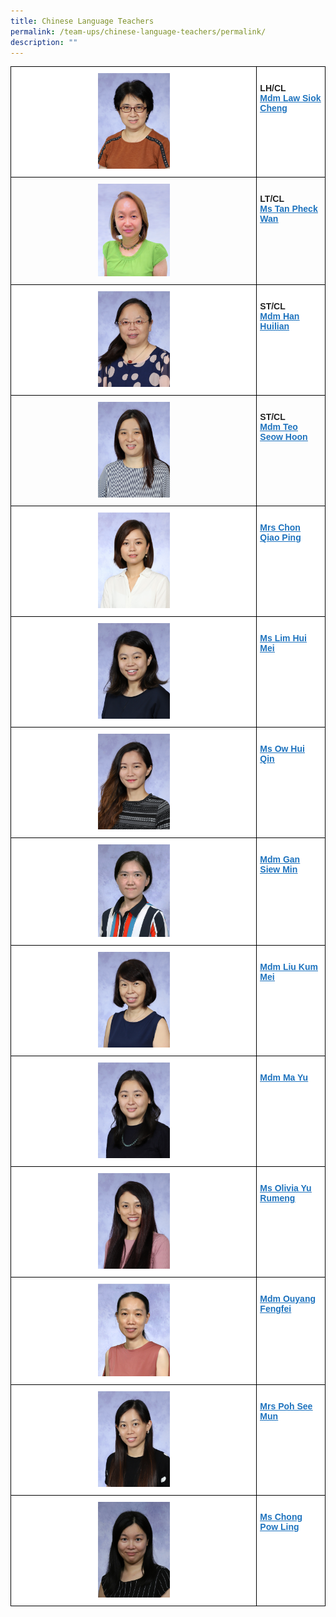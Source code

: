 ```yaml
---
title: Chinese Language Teachers
permalink: /team-ups/chinese-language-teachers/permalink/
description: ""
---
```

<style type="text/css">
.tg  {border-collapse:collapse;border-spacing:0;}
.tg td{border-color:black;border-style:solid;border-width:1px;font-family:Arial, sans-serif;font-size:14px;
  overflow:hidden;padding:10px 5px;word-break:normal;}
.tg th{border-color:black;border-style:solid;border-width:1px;font-family:Arial, sans-serif;font-size:14px;
  font-weight:normal;overflow:hidden;padding:10px 5px;word-break:normal;}
.tg .tg-l2bf{background-color:#FFF;color:#222;font-weight:bold;text-align:left;vertical-align:top}
.tg .tg-a3j2{background-color:#FFF;color:#222;text-align:center;vertical-align:middle}
.tg .tg-gj5f{background-color:;color:#222;text-align:center;vertical-align:middle}
.tg .tg-rs0e{background-color:;color:#222;font-weight:bold;text-align:left;vertical-align:top}
</style>
<table class="tg">
 <thead>
  <tr>
    <td class="tg-a3j2"><img src="/images/Our%20Team%20UPS/Chinese%20Language%20Teachers/mdm%20law%20siok%20cheng.jpg" style="width:30%" alt="Mdm Law Siok Cheng"></td>
    <td class="tg-l2bf"><br><span style="font-weight:bold">LH/CL</span><br><a href="mailto:law_siok_cheng@schools.gov.sg" target="_blank" rel="noopener noreferrer"><span style="text-decoration:underline;color:#1E73BE;background-color:transparent">Mdm Law Siok Cheng</span></a></td>
	</tr>
  <tr>
		<td class="tg-gj5f"><img src="/images/Our%20Team%20UPS/Chinese%20Language%20Teachers/Ms%20Tan%20Pheck%20Wan.png" style="width:30%" alt="Ms Tan Pheck Wan"></td>
    <td class="tg-rs0e"><br><span style="font-weight:bold">LT/CL</span><br><a href="mailto:tan_pheck_wan@schools.gov.sg" target="_blank" rel="noopener noreferrer"><span style="text-decoration:underline;color:#1E73BE;background-color:transparent">Ms Tan Pheck Wan</span></a></td>
	</tr>
	 <tr>
    <td class="tg-a3j2"><img src="/images/Our%20Team%20UPS/Chinese%20Language%20Teachers/mdm%20han%20hui%20lian.jpg" style="width:30%" alt="Mdm Han Hui Lian"></td>
    <td class="tg-l2bf"><br>
			<span style="font-weight:bold">ST/CL</span><br><a href="mailto:han_huilian@schools.gov.sg" target="_blank" rel="noopener noreferrer"><span style="text-decoration:underline;color:#1E73BE;background-color:transparent">Mdm Han Huilian</span></a></td>
  </tr>
	 <tr>
    <td class="tg-gj5f"><img src="/images/Our%20Team%20UPS/Chinese%20Language%20Teachers/mdm%20teo%20seow%20hoon.jpg" style="width:30%" alt="Mdm Teo Seow Hoon"></td>
    <td class="tg-rs0e"><br><span style="font-weight:bold">ST/CL</span><br><a href="mailto:teo_seow_hoon@schools.gov.sg" target="_blank" rel="noopener noreferrer"><span style="text-decoration:underline;color:#1E73BE;background-color:transparent">Mdm Teo Seow Hoon</span></a></td>
  </tr>
	 <tr>
    <td class="tg-a3j2"><img alt="" style="width:30%" src="/images/Our%20Team%20UPS/Chinese%20Language%20Teachers/mrs%20chon%20qiao%20ping.jpg"></td>
    <td class="tg-l2bf"><br><a rel="noopener noreferrer" target="_blank" href="mailto:chong_qiao_ping@schools.gov.sg"><span style="text-decoration:underline;color:#1E73BE;background-color:transparent">Mrs Chon Qiao Ping</span></a></td>
  </tr>
	 <tr>
    <td class="tg-a3j2"><img alt="" style="width:30%" src="/images/Our%20Team%20UPS/Chinese%20Language%20Teachers/ms%20lim%20hui%20mei.jpg"></td>
    <td class="tg-l2bf"><br><a rel="noopener noreferrer" target="_blank" href="mailto:hui_mei@schools.gov.sg"><span style="text-decoration:underline;color:#1E73BE;background-color:transparent">Ms Lim Hui Mei</span></a></td>
  </tr>
   <tr>
    <td class="tg-a3j2"><img alt="" style="width:30%" src="/images/Our%20Team%20UPS/Chinese%20Language%20Teachers/ms%20ow%20hui%20qin.jpg"></td>
    <td class="tg-l2bf"><br><a rel="noopener noreferrer" target="_blank" href="mailto:ow_hui_qin@schools.gov.sg"><span style="text-decoration:underline;color:#1E73BE;background-color:transparent">Ms Ow Hui Qin</span></a></td>
  </tr>
	 <tr>
    <td class="tg-a3j2"><img alt="" style="width:30%" src="/images/Our%20Team%20UPS/Chinese%20Language%20Teachers/Siew%20Min.jpg"></td>
    <td class="tg-l2bf"><br><a rel="noopener noreferrer" target="_blank" href="mailto:Gan_siew_min@schools.gov.sg"><span style="text-decoration:underline;color:#1E73BE;background-color:transparent">Mdm Gan Siew Min</span></a></td>
  </tr>
	 <tr>
    <td class="tg-a3j2"><img alt="" style="width:30%" src="/images/Our%20Team%20UPS/Chinese%20Language%20Teachers/mdm%20liu%20kum%20mei.jpg"></td>
    <td class="tg-l2bf"><br><a rel="noopener noreferrer" target="_blank" href="mailto:liu_kum_mei@schools.gov.sg"><span style="text-decoration:underline;color:#1E73BE;background-color:transparent">Mdm Liu Kum Mei</span></a></td>
  </tr>
	 <tr>
    <td class="tg-a3j2"><img alt="" style="width:30%" src="/images/Our%20Team%20UPS/Chinese%20Language%20Teachers/mdm%20ma%20yu.jpg"></td>
    <td class="tg-l2bf"><br><a rel="noopener noreferrer" target="_blank" href="mailto:ma_yu@schools.gov.sg"><span style="text-decoration:underline;color:#1E73BE;background-color:transparent">Mdm Ma Yu</span></a></td>
  </tr>
	 <tr>
    <td class="tg-a3j2"><img alt="" style="width:30%" src="/images/Our%20Team%20UPS/Chinese%20Language%20Teachers/ms%20olivia%20yu.jpg"></td>
    <td class="tg-l2bf"><br><a rel="noopener noreferrer" target="_blank" href="mailto:olivia_yu_rumeng@schools.gov.sg"><span style="text-decoration:underline;color:#1E73BE;background-color:transparent">Ms Olivia Yu Rumeng</span></a></td>
  </tr>
	 <tr>
    <td class="tg-a3j2"><img alt="" style="width:30%" src="/images/Our%20Team%20UPS/Chinese%20Language%20Teachers/OuYang%20Fengfei.jpg"></td>
    <td class="tg-l2bf"><br><a rel="noopener noreferrer" target="_blank" href="mailto:ouyang_fengfei@schools.gov.sg"><span style="text-decoration:underline;color:#1E73BE;background-color:transparent">Mdm Ouyang Fengfei</span></a></td>
  </tr>
	 <tr>
    <td class="tg-a3j2"><img alt="" style="width:30%" src="/images/Our%20Team%20UPS/Chinese%20Language%20Teachers/mrs%20poh-chew%20see%20mun.jpg"></td>
    <td class="tg-l2bf"><br><a rel="noopener noreferrer" target="_blank" href="mailto:chew_see_mun@schools.gov.sg"><span style="text-decoration:underline;color:#1E73BE;background-color:transparent">Mrs Poh See Mun</span></a></td>
  </tr>
	  <tr>
    <td class="tg-a3j2"><img alt="" style="width:30%" src="/images/Our%20Team%20UPS/Chinese%20Language%20Teachers/Pow%20Ling.jpg"></td>
    <td class="tg-l2bf"><br><a rel="noopener noreferrer" target="_blank" href="mailto:chong_pow_ling@schools.gov.sg"><span style="text-decoration:underline;color:#1E73BE;background-color:transparent">Ms Chong Pow Ling</span></a></td>
  </tr>